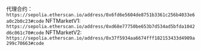 代理合约：
`https://sepolia.etherscan.io/address/0x6fd6e5604de8751b3361c256b4033e6a0c2b0c23#code`
NFTMarketV1:
`https://sepolia.etherscan.io/address/0xd68e77750be653b7d534ad5bfda1042d6c061c70#code`
NFTMarketV2:
`https://sepolia.etherscan.io/address/0x37f5934aa6674fff182153433d4909a299c70663#code`
